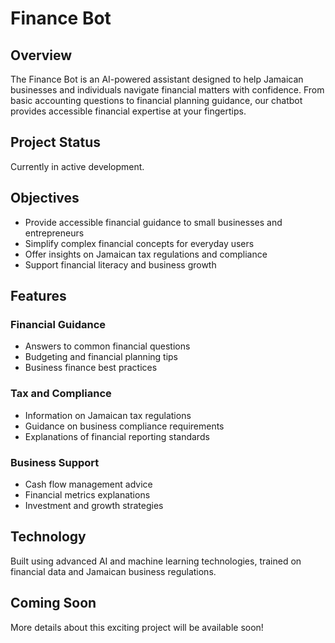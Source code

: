 # Finance Bot

## Overview

The Finance Bot is an AI-powered assistant designed to help Jamaican businesses and individuals navigate financial matters with confidence. From basic accounting questions to financial planning guidance, our chatbot provides accessible financial expertise at your fingertips.

## Project Status

Currently in active development.

## Objectives

- Provide accessible financial guidance to small businesses and entrepreneurs
- Simplify complex financial concepts for everyday users
- Offer insights on Jamaican tax regulations and compliance
- Support financial literacy and business growth

## Features

### Financial Guidance
- Answers to common financial questions
- Budgeting and financial planning tips
- Business finance best practices

### Tax and Compliance
- Information on Jamaican tax regulations
- Guidance on business compliance requirements
- Explanations of financial reporting standards

### Business Support
- Cash flow management advice
- Financial metrics explanations
- Investment and growth strategies

## Technology

Built using advanced AI and machine learning technologies, trained on financial data and Jamaican business regulations.

## Coming Soon

More details about this exciting project will be available soon!

